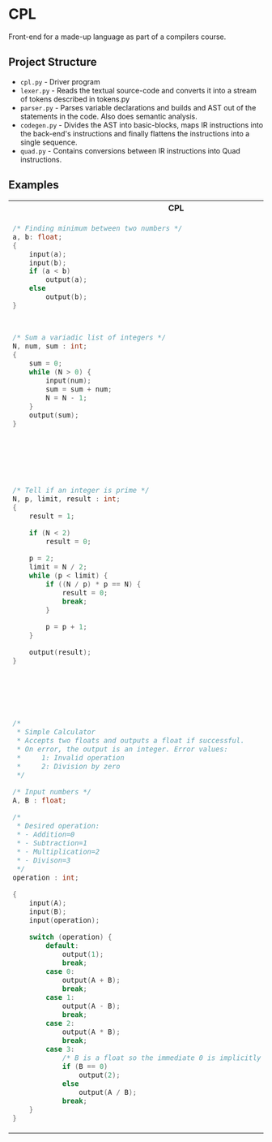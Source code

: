 # CPL
Front-end for a made-up language as part of a compilers course.

## Project Structure
- `cpl.py` - Driver program
- `lexer.py` - Reads the textual source-code and converts it into a stream of tokens described in tokens.py
- `parser.py` - Parses variable declarations and builds and AST out of the statements in the code. Also does semantic analysis.
- `codegen.py` - Divides the AST into basic-blocks, maps IR instructions into the back-end's instructions and finally flattens the instructions into a single sequence.
- `quad.py` - Contains conversions between IR instructions into Quad instructions.

## Examples
<table>
    <tr>
        <th>CPL</th>
        <th>Quad</th>
    </tr>
    <tr>
<td>

```c
/* Finding minimum between two numbers */
a, b: float;
{
    input(a);
    input(b);
    if (a < b)
        output(a);
    else
        output(b);
}
```

</td>
<td>

```{assembly, attr.source='.numberLines'}
RINP a
RINP b
RLSS t1 a b
JMPZ 7 t1
RPRT a
JUMP 8
RPRT b
HALT
```

</td>
    </tr>
    <tr>
<td>

```c
/* Sum a variadic list of integers */
N, num, sum : int;
{
    sum = 0;
    while (N > 0) {
        input(num);
        sum = sum + num;
        N = N - 1;
    }
    output(sum);
}
```

</td>
<td>

```{assembly, attr.source='.numberLines'}
IASN sum 0
IGRT t1 N 0
JMPZ 8 t1
IINP num
IADD sum sum num
ISUB N N 1
JUMP 2
IPRT sum
HALT
```

</td>
    </tr>
    <tr>
<td>

```c
/* Tell if an integer is prime */
N, p, limit, result : int;
{
    result = 1;

    if (N < 2)
        result = 0;

    p = 2;
    limit = N / 2;
    while (p < limit) {
        if ((N / p) * p == N) {
            result = 0;
            break;
        }

        p = p + 1;
    }

    output(result);
}
```

</td>
<td>

```{assembly, attr.source='.numberLines'}
IASN result 1
ILSS t1 N 2
JMPZ 5 t1
IASN result 0
IASN p 2
IDIV limit N 2
ILSS t2 p limit
JMPZ 17 t2
IDIV t3 N p
IMLT t4 t3 p
IEQL t5 t4 N
JMPZ 15 t5
IASN result 0
JUMP 17
IADD p p 1
JUMP 7
IPRT result
HALT
```

</td>
    </tr>
    <tr>
<td>

```c
/*
 * Simple Calculator
 * Accepts two floats and outputs a float if successful.
 * On error, the output is an integer. Error values:
 *     1: Invalid operation
 *     2: Division by zero
 */

/* Input numbers */
A, B : float;

/*
 * Desired operation:
 * - Addition=0
 * - Subtraction=1
 * - Multiplication=2
 * - Divison=3
 */
operation : int;

{
    input(A);
    input(B);
    input(operation);

    switch (operation) {
        default:
            output(1);
            break;
        case 0:
            output(A + B);
            break;
        case 1:
            output(A - B);
            break;
        case 2:
            output(A * B);
            break;
        case 3:
            /* B is a float so the immediate 0 is implicitly cast to a float */
            if (B == 0)
                output(2);
            else
                output(A / B);
            break;
    }
}
```

</td>
<td>

```{assembly, attr.source='.numberLines'}
RINP A
RINP B
IINP operation
INQL t1 operation 0
JMPZ 15 t1
INQL t2 operation 1
JMPZ 18 t2
INQL t3 operation 2
JMPZ 21 t3
INQL t4 operation 3
JMPZ 24 t4
JUMP 31
IPRT 1
JUMP 31
RADD t5 A B
RPRT t5
JUMP 31
RSUB t6 A B
RPRT t6
JUMP 31
RMLT t7 A B
RPRT t7
JUMP 31
ITOR t8 0
REQL t9 B t8
JMPZ 29 t9
IPRT 2
JUMP 31
RDIV t10 A B
RPRT t10
HALT
```

</td>
    </tr>
</table>